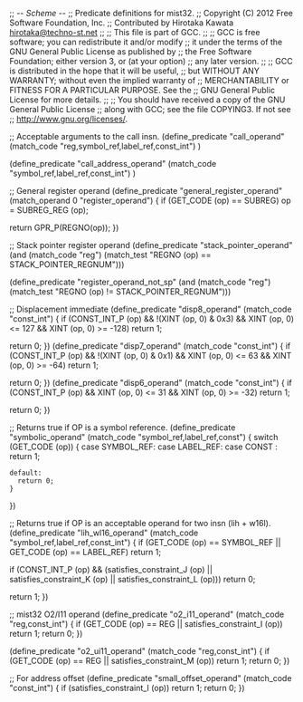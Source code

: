 ;; -*- Scheme -*-
;; Predicate definitions for mist32.
;; Copyright (C) 2012 Free Software Foundation, Inc.
;; Contributed by Hirotaka Kawata <hirotaka@techno-st.net>
;;
;; This file is part of GCC.
;;
;; GCC is free software; you can redistribute it and/or modify
;; it under the terms of the GNU General Public License as published by
;; the Free Software Foundation; either version 3, or (at your option)
;; any later version.
;;
;; GCC is distributed in the hope that it will be useful,
;; but WITHOUT ANY WARRANTY; without even the implied warranty of
;; MERCHANTABILITY or FITNESS FOR A PARTICULAR PURPOSE.  See the
;; GNU General Public License for more details.
;;
;; You should have received a copy of the GNU General Public License
;; along with GCC; see the file COPYING3.  If not see
;; <http://www.gnu.org/licenses/>.


;; Acceptable arguments to the call insn.
(define_predicate "call_operand"
  (match_code "reg,symbol_ref,label_ref,const_int")
)

(define_predicate "call_address_operand"
  (match_code "symbol_ref,label_ref,const_int")
)

;; General register operand
(define_predicate "general_register_operand"
  (match_operand 0 "register_operand")
{
  if (GET_CODE (op) == SUBREG)
    op = SUBREG_REG (op);

  return GPR_P(REGNO(op));
})

;; Stack pointer register operand
(define_predicate "stack_pointer_operand"
  (and (match_code "reg")
       (match_test "REGNO (op) == STACK_POINTER_REGNUM")))

(define_predicate "register_operand_not_sp"
  (and (match_code "reg")
       (match_test "REGNO (op) != STACK_POINTER_REGNUM")))

;; Displacement immediate
(define_predicate "disp8_operand"
  (match_code "const_int")
{
  if (CONST_INT_P (op)
      && !(XINT (op, 0) & 0x3)
      && XINT (op, 0) <= 127
      && XINT (op, 0) >= -128)
    return 1;

   return 0;
})
(define_predicate "disp7_operand"
  (match_code "const_int")
{
  if (CONST_INT_P (op)
      && !(XINT (op, 0) & 0x1)
      && XINT (op, 0) <= 63
      && XINT (op, 0) >= -64)
    return 1;

   return 0;
})
(define_predicate "disp6_operand"
  (match_code "const_int")
{
  if (CONST_INT_P (op)
      && XINT (op, 0) <= 31
      && XINT (op, 0) >= -32)
    return 1;

   return 0;
})

;; Returns true if OP is a symbol reference.
(define_predicate "symbolic_operand"
  (match_code "symbol_ref,label_ref,const")
{
  switch (GET_CODE (op))
    {
    case SYMBOL_REF:
    case LABEL_REF:
    case CONST :
      return 1;

    default:
      return 0;
    }
})

;; Returns true if OP is an acceptable operand for two insn (lih + w16l).
(define_predicate "lih_wl16_operand"
  (match_code "symbol_ref,label_ref,const_int")
{
  if (GET_CODE (op) == SYMBOL_REF
      || GET_CODE (op) == LABEL_REF)
    return 1;

  if (CONST_INT_P (op)
      && (satisfies_constraint_J (op)
          || satisfies_constraint_K (op)
          || satisfies_constraint_L (op)))
    return 0;

  return 1;
})

;; mist32 O2/I11 operand
(define_predicate "o2_i11_operand"
  (match_code "reg,const_int")
{
  if (GET_CODE (op) == REG || satisfies_constraint_I (op))
    return 1;
  return 0;
})

(define_predicate "o2_ui11_operand"
  (match_code "reg,const_int")
{
  if (GET_CODE (op) == REG || satisfies_constraint_M (op))
    return 1;
  return 0;
})

;; For address offset
(define_predicate "small_offset_operand"
  (match_code "const_int")
{
  if (satisfies_constraint_I (op))
    return 1;
  return 0;
})
